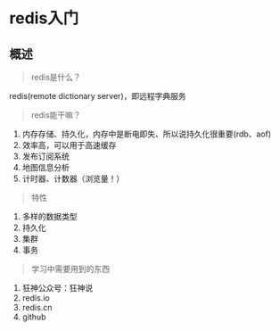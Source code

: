 # redis入门

## 概述

>redis是什么？

redis(remote dictionary server)，即远程字典服务

>redis能干嘛？

1. 内存存储、持久化，内存中是断电即失、所以说持久化很重要(rdb、aof)
2. 效率高，可以用于高速缓存
3. 发布订阅系统
4. 地图信息分析
5. 计时器、计数器（浏览量！）

>特性

1. 多样的数据类型
2. 持久化
3. 集群
4. 事务

>学习中需要用到的东西

1. 狂神公众号：狂神说
2. redis.io
3. redis.cn
4. github